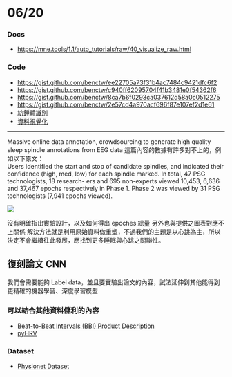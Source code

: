 # 06/20


### Docs
- https://mne.tools/1.1/auto_tutorials/raw/40_visualize_raw.html


### Code
- https://gist.github.com/benctw/ee22705a73f31b4ac7484c9421dfc6f2
- https://gist.github.com/benctw/c940ff62095704f41b3481e0f54362f6
- https://gist.github.com/benctw/8ca7b6f0293ca037612d58a0c0512275
- https://gist.github.com/benctw/2e57cd4a970acf696f87e107ef2d1e61
- [紡錘體識別](https://github.com/dslaborg/sumo)
- [資料視覺化](https://mne.tools/dev/index.html)

---
Massive online data annotation, crowdsourcing to generate high quality sleep spindle annotations from EEG data
這篇內容的數據有許多對不上的，例如以下原文：		
Users identified the start and stop of candidate spindles, and indicated their confidence (high, med, low) for each spindle marked. In total, 47 PSG technologists, 18 research- ers and 695 non-experts viewed 10,453, 6,636 and 37,467 epochs respectively in Phase 1. Phase 2 was viewed by 31 PSG technologists (7,941 epochs viewed).

![](https://hackmd.io/_uploads/ryi4pcRP2.png)

沒有明確指出實驗設計，以及如何得出 epoches 總量
另外也與提供之圖表對應不上關係
解決方法就是利用原始資料做重塑，不過我們的主題是以心跳為主，所以決定不會繼續往此發展，應找到更多睡眠與心跳之關聯性。


## 復刻論文 CNN

我們會需要能夠 Label data，並且要實驗出論文的內容，試法延伸到其他能得到更精確的機器學習、深度學習模型

### 可以結合其他資料儲利的內容
- [Beat-to-Beat Intervals (BBI) Product Description](https://uploads-ssl.webflow.com/602d9ed123c5f4fdedf53a44/61df19e8e09d10121b3ce710_LifeQ%20-%20Beat-to-Beat%20Interval%20-%20Product%20Description_February%202021.pdf)
- [pyHRV](https://pyhrv.readthedocs.io/en/latest/)

### Dataset
- [Physionet Dataset](https://ncu365-my.sharepoint.com/personal/ckchang_office365_ncu_edu_tw/_layouts/15/onedrive.aspx?id=%2Fpersonal%2Fckchang%5Foffice365%5Fncu%5Fedu%5Ftw%2FDocuments%2Fchallenge%2D2018%2D1%2E0%2E0%2Ephysionet%2Eorg%2Ezip&parent=%2Fpersonal%2Fckchang%5Foffice365%5Fncu%5Fedu%5Ftw%2FDocuments&ga=1)

